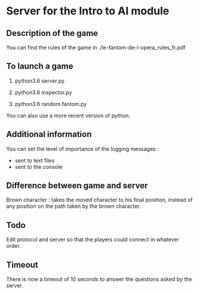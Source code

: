 # Server for the Intro to AI module

## Description of the game

You can find the rules of the game in ./le-fantom-de-l-opera_rules_fr.pdf

## To launch a game

1) python3.6 server.py

2) python3.6 inspector.py

3) python3.6 random.fantom.py

You can also use a more recent version of python.

## Additional information 

You can set the level of importance of the logging messages : 
- sent to text files
- sent to the console

## Difference between game and server
Brown character : takes the moved character to his final position, instead of
any position on the path taken by the brown character.

## Todo

Edit protocol and server so that the players could connect in whatever order.

## Timeout

There is now a timeout of 10 seconds to answer the questions asked by the
server.
